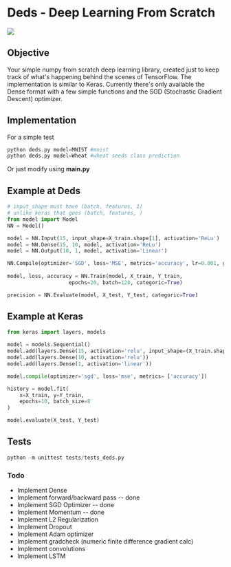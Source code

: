# Deds - Deep Learning From Scratch

![](https://img.shields.io/badge/tests-passing-green)

## Objective
Your simple numpy from scratch deep learning library, created just to keep track of what's happening behind the scenes of TensorFlow. The implementation is similar to Keras. Currently there's only available the Dense format with a few simple functions and the SGD (Stochastic Gradient Descent) optimizer.

## Implementation
For a simple test

```python
python deds.py model=MNIST #mnist
python deds.py model=Wheat #wheat seeds class prediction
```

Or just modify using <b>main.py</b>

## Example at Deds
```python
# input_shape must have (batch, features, 1)
# unlike keras that goes (batch, features, )
from model import Model
NN = Model()

model = NN.Input(15, input_shape=X_train.shape[1], activation='ReLu')
model = NN.Dense(15, 10, model, activation='ReLu')
model = NN.Output(10, 1, model, activation='Linear')

NN.Compile(optimizer='SGD', loss='MSE', metrics='accuracy', lr=0.001, gamma=0.95)
            
model, loss, accuracy = NN.Train(model, X_train, Y_train, 
                    epochs=20, batch=128, categoric=True)

precision = NN.Evaluate(model, X_test, Y_test, categoric=True)
```

## Example at Keras
```python
from keras import layers, models

model = models.Sequential()
model.add(layers.Dense(15, activation='relu', input_shape=(X_train.shape[1],)))
model.add(layers.Dense(10, activation='relu'))
model.add(layers.Dense(1, activation='linear'))

model.compile(optimizer='sgd', loss='mse', metrics= ['accuracy'])

history = model.fit(
    x=X_train, y=Y_train, 
    epochs=10, batch_size=8
)

model.evaluate(X_test, Y_test)

```


## Tests

```python
python -m unittest tests/tests_deds.py
```

### Todo
* Implement Dense 
 * Implement forward/backward pass -- done
 * Implement SGD Optimizer -- done
 * Implement Momentum -- done
 * Implement L2 Regularization
 * Implement Dropout
 * Implement Adam optimizer
* Implement gradcheck (numeric finite difference gradient calc)
* Implement convolutions
* Implement LSTM